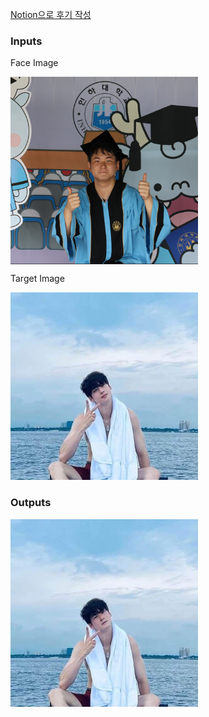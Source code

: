[Notion으로 후기 작성](https://cheddar-fur-68b.notion.site/da8a1067fd354f54a03149025c2e5e99?pvs=4)

<h3>Inputs</h3>
<p>Face Image</p>
<img src="/contents/kmk.png" alt="face image" title="Face Image" style="width:300px;height:300px" align="middle">
<p>Target Image</p>
<img src="/contents/cuu.jpeg" alt="target image" title="Target Image" style="width:300px;height:300px">

<h3>Outputs</h3>
<img src="/contents/outputs/output.png" alt="output image" title="Output Image" style="width:300px;height:300px" align="middle">
